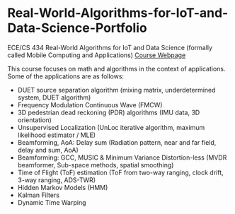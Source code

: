 # Real-World-Algorithms-for-IoT-and-Data-Science-Portfolio

ECE/CS 434 Real-World Algorithms for IoT and Data Science (formally called Mobile Computing and Applications) [Course Webpage](https://rrc-uiuc.notion.site/Real-World-Algorithms-for-IoT-and-Data-Science-74d8f612f74a4c1689760dafa31ef93d)


This course focuses on math and algorithms in the context of applications. Some of the applications are as follows:
- DUET source separation algorithm (mixing matrix, underdetermined system, DUET algorithm)
- Frequency Modulation Continuous Wave (FMCW)
- 3D pedestrian dead reckoning (PDR) algorithms (IMU data, 3D orientation)
- Unsupervised Localization (UnLoc iterative algorithm, maximum likelihood estimator / MLE)
- Beamforming, AoA: Delay sum (Radiation pattern, near and  far field, delay and sum, AoA)
- Beamforming: GCC, MUSIC & Minimum Variance Distortion-less (MVDR beamformer, Sub-space methods, spatial smoothing)
- Time of Flight (ToF) estimation (ToF from two-way ranging, clock drift,  3-way ranging, ADS-TWR)
- Hidden Markov Models (HMM)
- Kalman Filters
- Dynamic Time Warping
